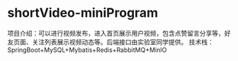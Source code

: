 # shortVideo-miniProgram
项目介绍：可以进行视频发布，进入首页展示用户视频，包含点赞留言分享等，好友页面、关注列表展示视频动态等。后端接口由实验室同学提供。
技术栈：SpringBoot+MySQL+Mybatis+Redis+RabbitMQ+MinIO
